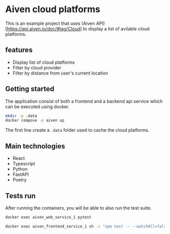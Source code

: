 # Aiven cloud platforms

This is an example project that uses (Aiven API)[https://api.aiven.io/doc/#tag/Cloud]
to display a list of avilable cloud platforms.

## features
- Display list of cloud platforms
- Filter by cloud provider
- Filter by distance from user's current location


## Getting started

The application consist of both a frontend and a backend api service which can be executed
using docker.

```bash
mkdir -p .data
docker compose -p aiven up
```

The first line create a `.data` folder used to cache the cloud platforms.

## Main technologies
- React
- Typescript
- Python
- FastAPI
- Poetry


## Tests run

After running the containers, you will be able to also run the test suite.

```sh
docker exec aiven_web_service_1 pytest
```

```sh
docker exec aiven_frontend_service_1 sh -c "npm test -- --watchAll=false"
```
